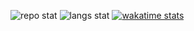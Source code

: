 ![repo stat](https://github-readme-stats.vercel.app/api?username=FallenDeity&theme=dark&show_icons=true&count_private=true&count_private=true&show_icons=true&theme=radical)
![langs stat](https://github-readme-stats.vercel.app/api/top-langs/?username=FallenDeity&theme=dark&langs_count=10&layout=compact&exclude_repo=SR-Tools,ScriptFunctions&hide=Pascal&border_color=000000&bg_color=101010)
[![wakatime stats](https://github-readme-stats.vercel.app/api/wakatime?username=FallenDeity)](https://github.com/anuraghazra/github-readme-stats)
